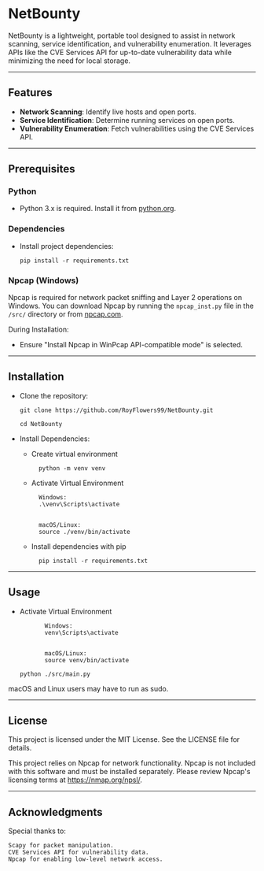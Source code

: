 # NetBounty

NetBounty is a lightweight, portable tool designed to assist in network scanning, service identification, and vulnerability enumeration. It leverages APIs like the CVE Services API for up-to-date vulnerability data while minimizing the need for local storage.

---

## Features
- **Network Scanning**: Identify live hosts and open ports.
- **Service Identification**: Determine running services on open ports.
- **Vulnerability Enumeration**: Fetch vulnerabilities using the CVE Services API.

---

## Prerequisites

### Python
- Python 3.x is required. Install it from [python.org](https://www.python.org).

### Dependencies

- Install project dependencies:

      pip install -r requirements.txt

### Npcap (Windows)

   Npcap is required for network packet sniffing and Layer 2 operations on Windows.
   You can download Npcap by running the `npcap_inst.py` file in the `/src/` directory or from [npcap.com](https://npcap.com/dist/).
        
   During Installation:
   
   - Ensure "Install Npcap in WinPcap API-compatible mode" is selected.

---

## Installation

 - Clone the repository:

   `git clone https://github.com/RoyFlowers99/NetBounty.git`

   `cd NetBounty`

- Install Dependencies:

    - Create virtual environment

            python -m venv venv

    - Activate Virtual Environment 

            Windows:
            .\venv\Scripts\activate


            macOS/Linux: 
            source ./venv/bin/activate

    - Install dependencies with pip

            pip install -r requirements.txt

---

## Usage

   - Activate Virtual Environment 

                Windows:
                venv\Scripts\activate


                macOS/Linux: 
                source venv/bin/activate

        `python ./src/main.py`

   macOS and Linux users may have to run as sudo.

---

## License

This project is licensed under the MIT License. See the LICENSE file for details.

This project relies on Npcap for network functionality. Npcap is not included with this software and must be installed separately. 
Please review Npcap's licensing terms at https://nmap.org/npsl/.

---

## Acknowledgments

Special thanks to:

    Scapy for packet manipulation.
    CVE Services API for vulnerability data.
    Npcap for enabling low-level network access.